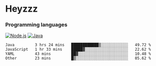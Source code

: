 # Heyzzz  

### Programming languages  

[![Node.js](https://img.shields.io/badge/-Node.js-262626?style=for-the-badge)](https://nodejs.org)
[![Java](https://img.shields.io/badge/-Java-262626?style=for-the-badge)](https://java.com)

<!--START_SECTION:waka-->

```text
Java         3 hrs 24 mins   ████████████▒░░░░░░░░░░░░   49.72 %
JavaScript   1 hr 33 mins    █████▓░░░░░░░░░░░░░░░░░░░   22.62 %
YAML         43 mins         ██▓░░░░░░░░░░░░░░░░░░░░░░   10.48 %
Other        23 mins         █▒░░░░░░░░░░░░░░░░░░░░░░░   05.62 %
```

<!--END_SECTION:waka-->
